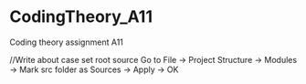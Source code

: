 # CodingTheory_A11
Coding theory assignment A11

//Write about case set root source
Go to File -> Project Structure -> Modules -> Mark src folder as Sources -> Apply -> OK
